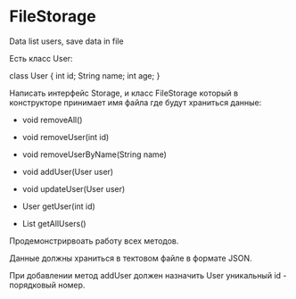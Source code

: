 # FileStorage
Data list users, save data in file

Есть класс User:

class User {
 int id;
 String name;
 int age;
}

Написать интерфейс Storage, и класс FileStorage который в конструкторе принимает имя файла где будут храниться данные:


- void removeAll()

- void removeUser(int id)

- void removeUserByName(String name)

- void addUser(User user)

- void updateUser(User user)

- User getUser(int id)

- List<User> getAllUsers()



Продемонстрирвоать работу всех методов.

Данные должны храниться в тектовом файле в формате JSON.

При добавлении метод addUser должен назначить User уникальный id - порядковый номер.
